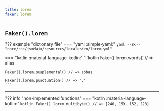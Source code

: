 ```yaml
---
title: lorem
faker: lorem
---
```


## `Faker().lorem`

??? example "dictionary file"
    === "yaml :simple-yaml:"
        ```yaml
        --8<-- "core/src/jvmMain/resources/locales/en/lorem.yml"
        ```

=== "kotlin :material-language-kotlin:"
    ```kotlin
    Faker().lorem.words() // => alias

    Faker().lorem.supplemental() // => abbas

    Faker().lorem.punctuation() // => '.'
    ```

---

??? info "non-implemented functions"
    === "kotlin :material-language-kotlin:"
        ```kotlin
        Faker().lorem.multibyte() // => [240, 159, 152, 128]
        ```
